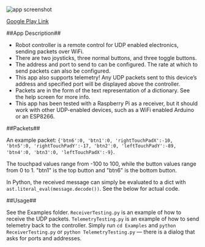 ![app screenshot](https://raw.githubusercontent.com/cameronfr/RobotRemote/master/Media/Controller%20Blank.png)

[Google Play Link](https://play.google.com/store/apps/details?id=com.cameronfranz.dronecontrol)

##App Description##

- Robot controller is a remote control for UDP enabled electronics, sending packets over WiFi. 
- There are two joysticks, three normal buttons, and three toggle buttons.
- The address and port to send to can be configured.  The rate at which to send packets can also be configured.
- This app also supports telemetry! Any UDP packets sent to this device’s address and specified port will be displayed above the controller.
- Packets are in the form of the text representation of a dictionary. See the help screen for more info.
- This app has been tested with a Raspberry Pi as a receiver, but it should work with other UDP-enabled devices, such as a WiFi enabled Arduino or an ESP8266.

##Packets##

An example packet: `{'btn6':0, 'btn1':0, 'rightTouchPadX':-10, 'btn5':0, 'rightTouchPadY':-17, 'btn2':0, 'leftTouchPadY':-89, 'btn4':0, 'btn3':0, 'leftTouchPadX':-9}`.

The touchpad values range from -100 to 100, while the button values range from 0 to 1. "btn1" is the top button and "btn6" is the bottom button.

In Python, the received message can simply be evaluated to a dict with `ast.literal_eval(message.decode())`. See the below for actual code.

##Usage##

See the Examples folder. `ReceiverTesting.py` is an example of how to receive the UDP packets. `TelemetryTesting.py` is an example of how to send telemetry back to the controller. Simply run `cd Examples` and `python ReceiverTesting.py` or `python TelemetryTesting.py` — there is a dialog that asks for ports and addresses.

 
